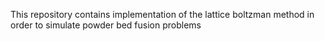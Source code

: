 This repository contains implementation of the  lattice boltzman method
in order to simulate powder bed fusion problems 
